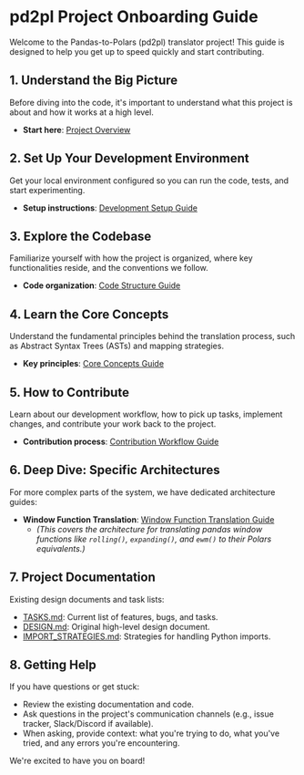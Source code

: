 # pd2pl Project Onboarding Guide

Welcome to the Pandas-to-Polars (pd2pl) translator project! This guide is designed to help you get up to speed quickly and start contributing.

## 1. Understand the Big Picture

Before diving into the code, it's important to understand what this project is about and how it works at a high level.

*   **Start here**: [Project Overview](./PROJECT_OVERVIEW.md)

## 2. Set Up Your Development Environment

Get your local environment configured so you can run the code, tests, and start experimenting.

*   **Setup instructions**: [Development Setup Guide](./DEVELOPMENT_SETUP.md)

## 3. Explore the Codebase

Familiarize yourself with how the project is organized, where key functionalities reside, and the conventions we follow.

*   **Code organization**: [Code Structure Guide](./CODE_STRUCTURE.md)

## 4. Learn the Core Concepts

Understand the fundamental principles behind the translation process, such as Abstract Syntax Trees (ASTs) and mapping strategies.

*   **Key principles**: [Core Concepts Guide](./CORE_CONCEPTS.md)

## 5. How to Contribute

Learn about our development workflow, how to pick up tasks, implement changes, and contribute your work back to the project.

*   **Contribution process**: [Contribution Workflow Guide](./CONTRIBUTION_WORKFLOW.md)

## 6. Deep Dive: Specific Architectures

For more complex parts of the system, we have dedicated architecture guides:

*   **Window Function Translation**: [Window Function Translation Guide](./WINDOW_FUNCTION_TRANSLATION.md)
    *   *(This covers the architecture for translating pandas window functions like `rolling()`, `expanding()`, and `ewm()` to their Polars equivalents.)*

## 7. Project Documentation

Existing design documents and task lists:

*   [TASKS.md](../../TASKS.md): Current list of features, bugs, and tasks.
*   [DESIGN.md](../../DESIGN.md): Original high-level design document.
*   [IMPORT_STRATEGIES.md](../../IMPORT_STRATEGIES.md): Strategies for handling Python imports.

## 8. Getting Help

If you have questions or get stuck:
*   Review the existing documentation and code.
*   Ask questions in the project's communication channels (e.g., issue tracker, Slack/Discord if available).
*   When asking, provide context: what you're trying to do, what you've tried, and any errors you're encountering.

We're excited to have you on board! 